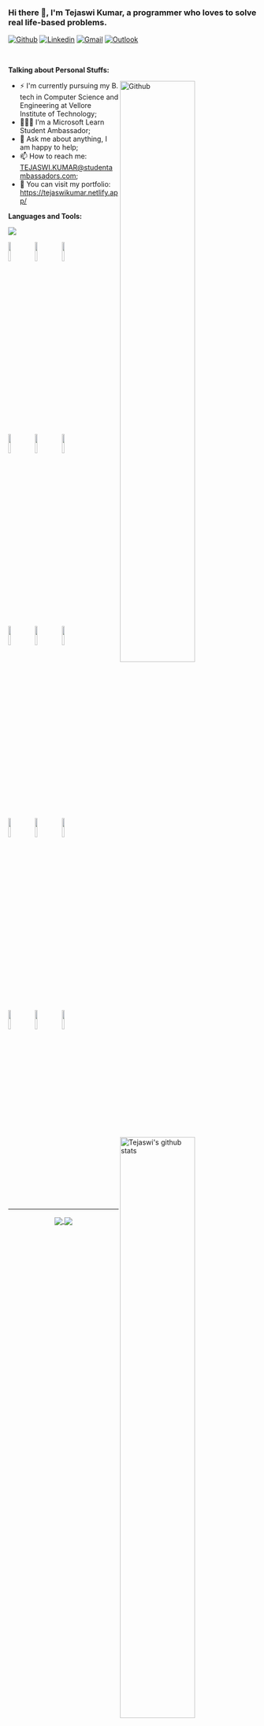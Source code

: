 ### Hi there 👋, I'm Tejaswi Kumar, a programmer who loves to solve real life-based problems.

[![Github](https://img.shields.io/badge/-Github-000?style=flat&logo=Github&logoColor=white)](https://github.com/Tejaswi-Kumar)
[![Linkedin](https://img.shields.io/badge/-LinkedIn-blue?style=flat&logo=Linkedin&logoColor=white)](https://www.linkedin.com/in/tejaswi24/)
[![Gmail](https://img.shields.io/badge/-Gmail-c14438?style=flat&logo=Gmail&logoColor=white)](mailto:tejpatna24@gmail.com)
[![Outlook](https://img.shields.io/badge/-Outlook-0078D4?style=flat&logo=Microsoft-Outlook&logoColor=white)](mailto:TEJASWI.KUMAR@studentambassadors.com)

&nbsp;

<!-- Talking about you -->
**Talking about Personal Stuffs:**

<!-- Any image aligned to the right. Beware the width -->
<img width="55%" align="right" alt="Github" src="https://raw.githubusercontent.com/onimur/.github/master/.resources/git-header.svg" />

- ⚡️ I'm currently pursuing my B. tech in Computer Science and Engineering at Vellore Institute of Technology;
- 👨🏽‍💻 I’m a Microsoft Learn Student Ambassador;
- 💬 Ask me about anything, I am happy to help;
- 📫 How to reach me: TEJASWI.KUMAR@studentambassadors.com;
- 👀 You can visit my portfolio: <a href="https://tejaswikumar.netlify.app/" target="_blank">https://tejaswikumar.netlify.app/</a>

**Languages and Tools:** 

![](https://komarev.com/ghpvc/?username=Tejaswi-Kumar&color=brightgreen)

<p>
  <a href="https://github-readme-stats.vercel.app/api?username=Tejaswi-Kumar&show_icons=true&hide_border=true" target="_blank">
    <img width="55%" align="right" alt="Tejaswi's github stats" src="https://github-readme-stats.vercel.app/api?username=Tejaswi-Kumar&show_icons=true&hide_border=true&theme=dracula" />
  </a>

  <code><img width="10%" src="https://www.vectorlogo.zone/logos/java/java-ar21.svg"></code>
  <code><img width="10%" src="https://www.vectorlogo.zone/logos/python/python-ar21.svg"></code>
  <code><img width="10%" src="https://www.vectorlogo.zone/logos/javascript/javascript-ar21.svg"></code>
  <br />
  <code><img width="10%" src="https://www.vectorlogo.zone/logos/gradle/gradle-ar21.svg"></code>
  <code><img width="10%" src="https://www.vectorlogo.zone/logos/circleci/circleci-ar21.svg"></code>
  <code><img width="10%" src="https://www.vectorlogo.zone/logos/json/json-ar21.svg"></code>
  <br />
  <code><img width="10%" src="https://www.vectorlogo.zone/logos/mysql/mysql-ar21.svg"></code>
  <code><img width="10%" src="https://www.vectorlogo.zone/logos/mariadb/mariadb-ar21.svg"></code>
  <code><img width="10%" src="https://www.vectorlogo.zone/logos/mongodb/mongodb-ar21.svg"></code>
  <br />
  <code><img width="10%" src="https://www.vectorlogo.zone/logos/git-scm/git-scm-ar21.svg"></code>
  <code><img width="10%" src="https://www.vectorlogo.zone/logos/visualstudio_code/visualstudio_code-ar21.svg"></code>
  <code><img width="10%" src="https://www.vectorlogo.zone/logos/gnu_bash/gnu_bash-ar21.svg"></code>
  <br />
  <code><img width="10%" src="https://www.vectorlogo.zone/logos/php/php-ar21.svg"></code>
  <code><img width="10%" src="https://www.vectorlogo.zone/logos/android/android-ar21.svg"></code>
  <code><img width="10%" src="https://www.vectorlogo.zone/logos/pocoo_flask/pocoo_flask-ar21.svg"></code>
</p>


---

<p align="center">
  <a href="https://github.com/Tejaswi-Kumar/DocIT">
    <img align="center" src="https://github-readme-stats.vercel.app/api/pin/?username=Tejaswi-Kumar&repo=DocIT" />
  </a>
  <a href="https://github.com/Tejaswi-Kumar/Human-Mood-Manipulator-using-Speech-Recognition">
    <img align="center" src="https://github-readme-stats.vercel.app/api/pin/?username=Tejaswi-Kumar&repo=Human-Mood-Manipulator-using-Speech-Recognition" />
  </a>
</p>
